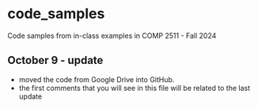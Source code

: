 # code_samples
Code samples from in-class examples in COMP 2511 - Fall 2024

## October 9 - update
- moved the code from Google Drive into GitHub.
- the first comments that you will see in this file will be related to the last update
